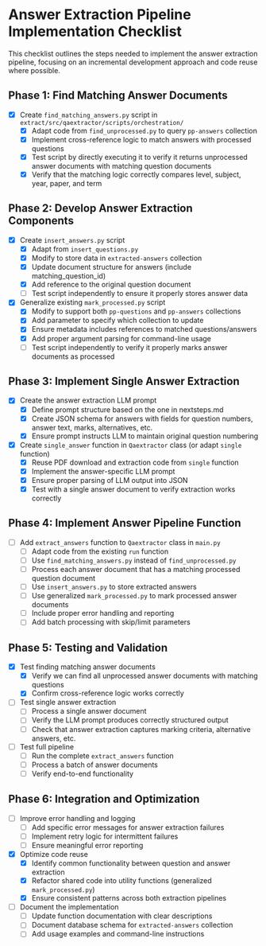 # Answer Extraction Pipeline Implementation Checklist

This checklist outlines the steps needed to implement the answer extraction pipeline, focusing on an incremental development approach and code reuse where possible.

## Phase 1: Find Matching Answer Documents

- [x] Create `find_matching_answers.py` script in `extract/src/qaextractor/scripts/orchestration/`
  - [x] Adapt code from `find_unprocessed.py` to query `pp-answers` collection
  - [x] Implement cross-reference logic to match answers with processed questions
  - [x] Test script by directly executing it to verify it returns unprocessed answer documents with matching question documents
  - [x] Verify that the matching logic correctly compares level, subject, year, paper, and term

## Phase 2: Develop Answer Extraction Components

- [x] Create `insert_answers.py` script
  - [x] Adapt from `insert_questions.py` 
  - [x] Modify to store data in `extracted-answers` collection
  - [x] Update document structure for answers (include matching_question_id)
  - [x] Add reference to the original question document
  - [ ] Test script independently to ensure it properly stores answer data

- [x] Generalize existing `mark_processed.py` script
  - [x] Modify to support both `pp-questions` and `pp-answers` collections
  - [x] Add parameter to specify which collection to update
  - [x] Ensure metadata includes references to matched questions/answers
  - [x] Add proper argument parsing for command-line usage
  - [ ] Test script independently to verify it properly marks answer documents as processed

## Phase 3: Implement Single Answer Extraction 

- [x] Create the answer extraction LLM prompt
  - [x] Define prompt structure based on the one in nextsteps.md
  - [x] Create JSON schema for answers with fields for question numbers, answer text, marks, alternatives, etc.
  - [x] Ensure prompt instructs LLM to maintain original question numbering

- [x] Create `single_answer` function in `Qaextractor` class (or adapt `single` function)
  - [x] Reuse PDF download and extraction code from `single` function
  - [x] Implement the answer-specific LLM prompt
  - [x] Ensure proper parsing of LLM output into JSON
  - [x] Test with a single answer document to verify extraction works correctly

## Phase 4: Implement Answer Pipeline Function

- [ ] Add `extract_answers` function to `Qaextractor` class in `main.py`
  - [ ] Adapt code from the existing `run` function
  - [ ] Use `find_matching_answers.py` instead of `find_unprocessed.py`
  - [ ] Process each answer document that has a matching processed question document
  - [ ] Use `insert_answers.py` to store extracted answers
  - [ ] Use generalized `mark_processed.py` to mark processed answer documents
  - [ ] Include proper error handling and reporting
  - [ ] Add batch processing with skip/limit parameters

## Phase 5: Testing and Validation

- [x] Test finding matching answer documents
  - [x] Verify we can find all unprocessed answer documents with matching questions
  - [x] Confirm cross-reference logic works correctly

- [ ] Test single answer extraction
  - [ ] Process a single answer document
  - [ ] Verify the LLM prompt produces correctly structured output
  - [ ] Check that answer extraction captures marking criteria, alternative answers, etc.

- [ ] Test full pipeline
  - [ ] Run the complete `extract_answers` function
  - [ ] Process a batch of answer documents
  - [ ] Verify end-to-end functionality

## Phase 6: Integration and Optimization

- [ ] Improve error handling and logging
  - [ ] Add specific error messages for answer extraction failures
  - [ ] Implement retry logic for intermittent failures
  - [ ] Ensure meaningful error reporting

- [x] Optimize code reuse
  - [x] Identify common functionality between question and answer extraction
  - [x] Refactor shared code into utility functions (generalized `mark_processed.py`)
  - [x] Ensure consistent patterns across both extraction pipelines

- [ ] Document the implementation
  - [ ] Update function documentation with clear descriptions
  - [ ] Document database schema for `extracted-answers` collection
  - [ ] Add usage examples and command-line instructions
